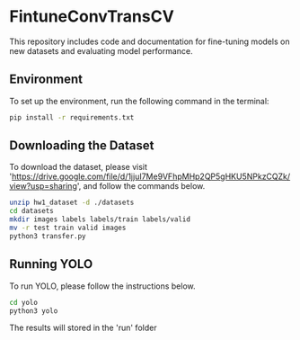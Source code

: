 # FintuneConvTransCV
This repository includes code and documentation for fine-tuning models on new datasets and evaluating model performance.

## Environment
To set up the environment, run the following command in the terminal:

```bash
pip install -r requirements.txt
```

## Downloading the Dataset
To download the dataset, please visit 'https://drive.google.com/file/d/1jjuI7Me9VFhpMHp2QP5gHKU5NPkzCQZk/view?usp=sharing', and follow the commands below.
```bash
unzip hw1_dataset -d ./datasets
cd datasets
mkdir images labels labels/train labels/valid
mv -r test train valid images
python3 transfer.py
```

## Running YOLO
To run YOLO, please follow the instructions below.
```bash
cd yolo
python3 yolo
```
The results will stored in the 'run' folder

